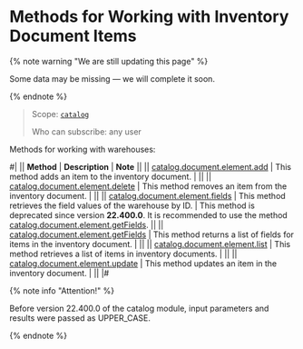 # Methods for Working with Inventory Document Items

{% note warning "We are still updating this page" %}

Some data may be missing — we will complete it soon.

{% endnote %}

> Scope: [`catalog`](../../../scopes/permissions.md)
>
> Who can subscribe: any user

Methods for working with warehouses:

#|
|| **Method** | **Description** | **Note** ||
|| [catalog.document.element.add](./catalog-document-element-add.md) | This method adds an item to the inventory document. |  ||
|| [catalog.document.element.delete](./catalog-document-element-delete.md) | This method removes an item from the inventory document. |  ||
|| [catalog.document.element.fields](./catalog-document-element-fields.md) | This method retrieves the field values of the warehouse by ID. | This method is deprecated since version **22.400.0**. It is recommended to use the method [catalog.document.element.getFields](./catalog-document-element-get-fields.md). ||
|| [catalog.document.element.getFields](./catalog-document-element-get-fields.md) | This method returns a list of fields for items in the inventory document.  | ||
|| [catalog.document.element.list](./catalog-document-element-list.md) | This method retrieves a list of items in inventory documents.  | ||
|| [catalog.document.element.update](./catalog-document-element-update.md) | This method updates an item in the inventory document. |  ||
|#

{% note info "Attention!" %}

Before version 22.400.0 of the catalog module, input parameters and results were passed as UPPER_CASE.

{% endnote %}